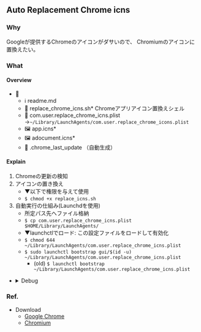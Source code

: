 ## Auto Replacement Chrome icns
### Why
Googleが提供するChromeのアイコンがダサいので、
Chromiumのアイコンに置換えたい。

### What
#### Overview
- 📁
    - ℹ️ readme.md
    - 📄 replace_chrome_icns.sh* Chromeアプリアイコン置換えシェル
    - 📄 com.user.replace_chrome_icns.plist →`~/Library/LaunchAgents/com.user.replace_chrome_icons.plist`
    - 🖼️ app.icns*
    - 🖼️ adocument.icns*
    - 📄 .chrome_last_update （自動生成）

#### Explain
1. Chromeの更新の検知
2. アイコンの置き換え
    - ▼以下で権限を与えて使用
    - `$ chmod +x replace_icns.sh`
3. 自動実行の仕組み(Launchdを使用)
    - 所定パス先へファイル格納
    - `$ cp com.user.replace_chrome_icns.plist $HOME/Library/LaunchAgents/`
    - ▼launchctlでロード: この設定ファイルをロードして有効化
    - `$ chmod 644 ~/Library/LaunchAgents/com.user.replace_chrome_icns.plist`
    - `$ sudo launchctl bootstrap gui/$(id -u) ~/Library/LaunchAgents/com.user.replace_chrome_icns.plist`
        - (old) `$ launchctl bootstrap ~/Library/LaunchAgents/com.user.replace_chrome_icns.plist`

- <details>
    <summary> Debug </summary>
    
        様々な確認手法
    
    - ロードされたジョブの確認
        - `$ launchctl list | grep com.user.replace_chrome_icns`
        - launchctl listコマンドを使用して、現在ロードされているジョブの一覧確認
    - ログの確認
        - `$ log show --predicate 'eventMessage contains "com.user.replace_chrome_icns"' --info --last 1h`
        - ※ Console.appやlogコマンドを使用してログを確認
    - ロード状態の詳細確認
        - `$ launchctl print gui/$(id -u)/com.user.replace_chrome_icns`
        - ジョブの詳細な状態情報が表示されジョブが正しくロードされていれば、その内容が表示
    - スクリプトの実行確認
        - `$ echo "Script executed at $(date)" >> ~/replace_chrome_icns.log`
        -  replace_chrome_icons.logファイルに実行の履歴がTOPに残る
    - plistファイルのフォーマットが正しいかどうかを確認（構文や不正な文字列がないか確認できる）
        - `$ plutil ~/Library/LaunchAgents/com.user.replace_chrome_icns.plist`
    - Plistファイルのパスと権限の確認
        - `$ ls -l ~/Library/LaunchAgents/com.user.replace_chrome_icns.plist`


  </details>

### Ref.
- Download
    - [Google Chrome](https://www.google.com/chrome/?brand=YTUH&ds_kid=43700049288280949&gad_source=1&gclid=CjwKCAjwxNW2BhAkEiwA24Cm9F5biVBlGBgzpQ_teRtC8Tm3Dg9FPOuf2JswFyXcC24d6Ogwtb0CvhoC9moQAvD_BwE&gclsrc=aw.ds)
    - [Chromium](https://www.chromium.org/getting-involved/download-chromium/)

